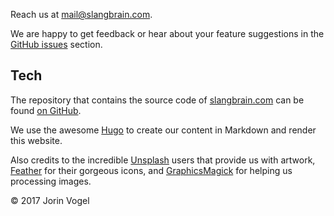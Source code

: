 Reach us at [mail@slangbrain.com](mailto:mail@slangbrain.com).

We are happy to get feedback or hear about your feature suggestions in the [GitHub issues](https://github.com/qvl/slangbrain.com/issues) section.


## Tech

The repository that contains the source code of [slangbrain.com](https://slangbrain.com) can be found [on GitHub](https://github.com/qvl/slangbrain.com).

We use the awesome [Hugo](https://gohugo.io/) to create our content in Markdown and render this website.

Also credits to the incredible [Unsplash](https://unsplash.com/collections/1135796/slangbrain) users that provide us with artwork, [Feather](https://feathericons.com/) for their gorgeous icons,
and [GraphicsMagick](http://www.graphicsmagick.org/) for helping us processing images.


© 2017 Jorin Vogel